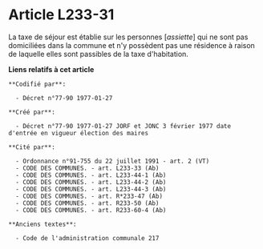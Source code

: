 # Article L233-31

La taxe de séjour est établie sur les personnes [*assiette*] qui ne sont pas domiciliées dans la commune et n'y possèdent pas
une résidence à raison de laquelle elles sont passibles de la taxe d'habitation.

**Liens relatifs à cet article**

	**Codifié par**:

	  - Décret n°77-90 1977-01-27

	**Créé par**:

	  - Décret n°77-90 1977-01-27 JORF et JONC 3 février 1977 date d'entrée en vigueur élection des maires

	**Cité par**:

	  - Ordonnance n°91-755 du 22 juillet 1991 - art. 2 (VT)
	  - CODE DES COMMUNES. - art. L233-33 (Ab)
	  - CODE DES COMMUNES. - art. L233-44-1 (Ab)
	  - CODE DES COMMUNES. - art. L233-44-2 (Ab)
	  - CODE DES COMMUNES. - art. L233-44-3 (Ab)
	  - CODE DES COMMUNES. - art. R*233-47 (Ab)
	  - CODE DES COMMUNES. - art. R233-50 (Ab)
	  - CODE DES COMMUNES. - art. R233-60-4 (Ab)

	**Anciens textes**:

	  - Code de l'administration communale 217
